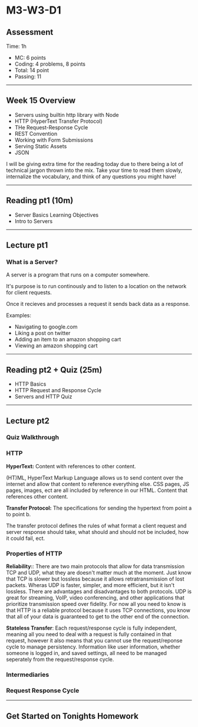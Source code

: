# M3-W3-D1

## Assessment

Time: 1h

- MC: 6 points
- Coding: 4 problems, 8 points
- Total: 14 point
- Passing: 11

---

## Week 15 Overview

- Servers using builtin http library with Node
- HTTP (HyperText Transfer Protocol)
- THe Request-Response Cycle
- REST Convention
- Working with Form Submissions
- Serving Static Assets
- JSON

I will be giving extra time for the reading today due to there being a lot of
technical jargon thrown into the mix. Take your time to read them slowly,
internalize the vocabulary, and think of any questions you might have!

---

## Reading pt1 (10m)

- Server Basics Learning Objectives
- Intro to Servers

---

## Lecture pt1

### What is a Server?

A server is a program that runs on a computer somewhere.

It's purpose is to run continously and to listen to a location on the network
for client requests.

Once it recieves and processes a request it sends back data as a response.

Examples:

- Navigating to google.com
- Liking a post on twitter
- Adding an item to an amazon shopping cart
- Viewing an amazon shopping cart

---

## Reading pt2 + Quiz (25m)

- HTTP Basics
- HTTP Request and Response Cycle
- Servers and HTTP Quiz

---

## Lecture pt2

### Quiz Walkthrough

### HTTP

**HyperText:** Content with references to other content.

(HT)ML, HyperText Markup Language allows us to send content over the internet
and allow that content to reference everything else. CSS pages, JS pages,
images, ect are all included by reference in our HTML. Content that references
other content.

**Transfer Protocol:** The specifications for sending the hypertext from point a
to point b.

The transfer protocol defines the rules of what format a client request and
server response should
take, what should and should not be included, how it could fail, ect.

### Properties of HTTP

**Reliability:**: There are two main protocols that allow for data transmission
TCP and UDP, what they are doesn't matter much at the moment. Just know that TCP
is slower but lossless because it allows retratransmission of lost packets.
Wheras UDP is faster, simpler, and more efficient, but it isn't lossless. There
are advantages and disadvantages to both protocols. UDP is great for streaming,
VoIP, video conferencing, and other applications that prioritize transmission
speed over fidelity. For now all you need to know is that HTTP is a reliable protocol because it uses TCP connections, you know that all of your data is guaranteed to get to the other end of the connection.

**Stateless Transfer**: Each request/response cycle is fully independent,
meaning all you need to deal with a request is fully contained in that request,
however it also means that you cannot use the request/reponse cycle to manage
persistency. Information like user information, whether someone is logged in,
and saved settings, all need to be managed seperately from the request/response cycle.

### Intermediaries

### Request Response Cycle

---

## Get Started on Tonights Homework
